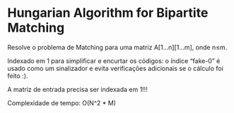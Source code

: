 # Hungarian Algorithm for Bipartite Matching

Resolve o problema de Matching para uma matriz A[1…n][1…m], onde n≤m.

Indexado em 1 para simplificar e encurtar os códigos: o índice “fake-0” é usado como um sinalizador e evita verificações adicionais se o cálculo foi feito :).

A matriz de entrada precisa ser indexada em 1!!!

Complexidade de tempo: O(N^2 * M)
